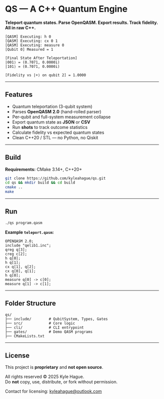 # QS — A C++ Quantum Engine

**Teleport quantum states. Parse OpenQASM. Export results. Track fidelity. All in raw C++.**

```
[QASM] Executing: h 0
[QASM] Executing: cx 0 1
[QASM] Executing: measure 0
[Qubit 0] Measured = 1

[Final State After Teleportation]
|001⟩ = (0.7071, 0.0000i)
|101⟩ = (0.7071, 0.0000i)

[Fidelity vs |+⟩ on qubit 2] = 1.0000
```

---

## Features
- Quantum teleportation (3-qubit system)
- Parses **OpenQASM 2.0** (hand-rolled parser)
- Per-qubit and full-system measurement collapse
- Export quantum state as **JSON** or **CSV**
- Run **shots** to track outcome statistics
- Calculate fidelity vs expected quantum states
- Clean C++20 / STL — no Python, no Qiskit

---

## Build

**Requirements:** CMake 3.14+, C++20+

```bash
git clone https://github.com/kyleahague/qs.git
cd qs && mkdir build && cd build
cmake ..
make
```

---

## Run

```bash
./qs program.qasm
```

**Example `teleport.qasm`:**
```qasm
OPENQASM 2.0;
include "qelib1.inc";
qreg q[3];
creg c[2];
h q[0];
h q[1];
cx q[1], q[2];
cx q[0], q[1];
h q[0];
measure q[0] -> c[0];
measure q[1] -> c[1];
```

---

## Folder Structure
```
qs/
├── include/        # QubitSystem, Types, Gates
├── src/            # Core logic
├── cli/            # CLI entrypoint
├── gates/          # Demo QASM programs
├── CMakeLists.txt
```

---

## License

This project is **proprietary** and **not open source**.

All rights reserved © 2025 Kyle Hague.  
Do **not** copy, use, distribute, or fork without permission.

Contact for licensing: kyleahague@outlook.com
